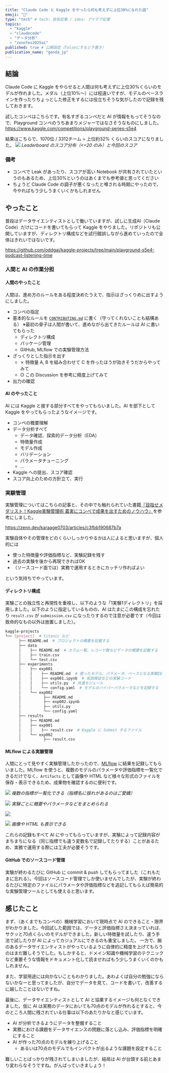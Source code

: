 ```yaml
---
title: "Claude Code と Kaggle をやったら何も考えずに上位30%になれた話"
emoji: "🤖"
type: "tech" # tech: 技術記事 / idea: アイデア記事
topics:
  - "kaggle"
  - "claudecode"
  - "データ分析"
  - "zennfes2025ai"
published: true # 公開設定（falseにすると下書き）
publication_name: "genda_jp"
---
```


## 結論

Claude Code に Kaggle をやらせると人間は何も考えずに上位30%くらいのモデルが作れました。メダル（上位10%〜）には程遠いですが、モデルのベースラインを作ったりちょっとした修正をするには役立ちそうな気がしたので記録を残しておきます。

試したコンペはこちらです。有名すぎるコンペだと AI が情報をもってそうなので、Playground コンペのうちあまりメジャーではなさそうなものにしました。
https://www.kaggle.com/competitions/playground-series-s5e4


結果はこちらで、1070位 / 3312チーム = 上位約32% くらいのスコアになりました。
![](https://storage.googleapis.com/zenn-user-upload/821d9c94b205-20250910.png)
*Leaderboard のスコア分布（<=20 のみ）と今回のスコア*

### 備考

- コンペで Leak があったり、スコアが高い Notebook が共有されていたというのもあるため、上位30%というのはあくまでも参考値と思ってください
- ちょうど Claude Code の調子が悪くなったと噂される時期にやったので、今やればもう少しうまくいくかもしれません

## やったこと

普段はデータサイエンティストとして働いていますが、試しに生成AI（Claude Code）だけにコードを書いてもらって Kaggle をやりました。リポジトリも公開していますが、ディレクトリ構成などを試行錯誤しながら進めていったので全体はきれいではないです。

https://github.com/oddgai/kaggle-projects/tree/main/playground-s5e4-podcast-listening-time

### 人間と AI の作業分担

#### 人間のやったこと

人間は、進め方のルールをある程度決めたうえで、指示はざっくりめに出すようにしました。

- コンペの指定
- 基本的なルールを [`CONTRIBUTING.md`](https://github.com/oddgai/kaggle-projects/blob/main/CONTRIBUTING.md) に書く（守ってくれないことも結構ある）
※最初の骨子は人間が書いて、進めながら出てきたルールは AI に書いてもらった
    - ディレクトリ構成
    - パッケージ管理
    - GitHub, MLflow での実験管理方法
- ざっくりとした指示を出す
    - ✗ 特徴量 A, B を組み合わせて C を作ったほうが効きそうだからやってみて
    - ○ この Discussion を参考に精度上げてみて
- 出力の確認

#### AI のやったこと

AI には Kaggle と接する部分すべてをやってもらいました。AI を部下として Kaggle をやってもらったようなイメージです。

- コンペの概要理解
- データ分析すべて
    - データ確認、探索的データ分析（EDA）
    - 特徴量作成
    - モデル作成
    - バリデーション
    - パラメータチューニング
    - ...
- Kaggle への提出、スコア確認
- スコア向上のための方針立て、実行

### 実験管理

実験管理についてはこちらの記事と、その中でも触れられていた書籍[『目指せメダリスト！Kaggle実験管理術 着実にコンペで成果を出すためのノウハウ』](https://amzn.asia/d/6kwGf95)を参考にしました。

https://zenn.dev/karaage0703/articles/c3fbb190687b7a

実験自体やその管理をどのくらいしっかりやるかは人によると思いますが、個人的には

- 使った特徴量や評価指標など、実験記録を残す
- 過去の実験を後から再現できればOK
- （ソースコード面では）実務で運用するときにカッチリ作ればよい

という気持ちでやっています。

#### ディレクトリ構成

実験ごとの独立性と再現性を重視し、以下のような「1実験1ディレクトリ」を採用しました。以下のように指定しているものの、AI はたまにこの構成を忘れたり `result.csv` が `submission.csv` になったりするので注意が必要です（今回は致命的なもの以外は放置しました）。

```bash
kaggle-projects
└── [project]  # titanic など
      ├── README.md  # プロジェクトの概要を記載する
      ├── data
      │    ├── README.md  # カラム一覧、レコード数などデータの概要を記載する
      │    ├── train.csv
      │    └── test.csv
      ├── experiments
      │    ├── exp001
      │    │    ├── README.md  # 使ったモデル、パラメータ、ベースとなる実験ID（expXXX）などを記載する
      │    │    ├── exp001.ipynb  # 仮説検証などの実験コード
      │    │    ├── utils.py  # 共通モジュール
      │    │    └── config.yaml  # モデルのハイパーパラメータなどを記録する
      │    └── exp002
      │          ├── README.md
      │          ├── exp002.ipynb
      │          ├── utils.py
      │          └── config.yaml
      ├── results
      │    ├── README.md
      │    ├── exp001
      │    │    ├── result.csv  # Kaggle に Submit するファイル
      │    └── exp002
      │          ├── result.csv
```

#### MLflow による実験管理

人間にとって見やすく実験管理したかったので、[MLflow](https://mlflow.org/) に結果を記録してもらいました。MLflow を使うと、複数のモデルのパラメータや評価指標を一覧化できるだけでなく、`Artifacts` として画像や HTML など様々な形式のファイルを保存・表示できるため、成果物を確認するのに便利です。

![](https://storage.googleapis.com/zenn-user-upload/f69437921e83-20250910.png)
*複数の指標が一覧化できる（指標名に揺れがあるのはご愛嬌）*

![](https://storage.googleapis.com/zenn-user-upload/5f8c94bfed3d-20250909.png)
*実験ごとに概要やパラメータなどをまとめられる*


![](https://storage.googleapis.com/zenn-user-upload/95f54bf0e476-20250909.png)

![](https://storage.googleapis.com/zenn-user-upload/c5008a24b312-20250909.png)
*画像や HTML も表示できる*

これらの記録もすべて AI にやってもらっていますが、実験によって記録内容がまちまちになる（同じ指標でも違う変数名で記録してたりする）ことがあるため、実務で運用する際には工夫が必要そうです。

#### GitHub でのソースコード管理

実験が終わるたびに GitHub に commit & push してもらってました（これもたまに忘れる）。今回はソースコード管理でしか使いませんでしたが、実験が終わるたびに特定のファイルにパラメータや評価指標などを追記してもらえば簡易的な実験管理ツールとしても使えると思います。

## 感じたこと

まず、（あくまでもコンペの）機械学習において現時点で AI のできること・限界がわかりました。今回試した範囲では、データと評価指標さえ決まっていれば、サクッと70点くらいのモデルができました。新しい特徴量を試したり、違う手法で試したりが AI によってカジュアルにできるのも重宝しました。
一方で、腕のあるデータサイエンティストがやっているように自律的に精度を上げてもらうのはまだ難しそうでした。もしかすると、ドメイン知識や機械学習のテクニックなど重要そうな情報をドキュメント化して読ませればもう少しうまくいくのかもしれません。

また、学習用途には向かないこともわかりました。あわよくば自分の勉強にならないかなーと思ってましたが、自分でデータを見て、コードを書いて、改善するに越したことはないですね。

最後に、データサイエンティストとして AI と協業するイメージも何となくできました。仮に AI は実務のデータにおいても70点のモデルが作れるとすると、今のところ人間に残されている仕事は以下のあたりかなと感じています。

- AI が分析できるようにデータを整備すること
- 実務における課題をデータサイエンスの問題に落とし込み、評価指標を明確にすること
- AI が作った70点のモデルを練り上げること
  - あるいは70点のモデルでもインパクトが出るような課題を設定すること

難しいことばっかりが残されてしまいましたが、結局は AI が台頭する前とあまり変わらなそうですね。がんばっていきましょう！
